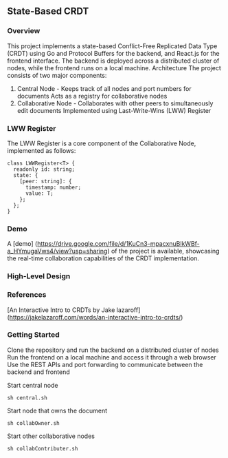 ## State-Based CRDT

### Overview

This project implements a state-based Conflict-Free Replicated Data Type (CRDT) using Go and Protocol Buffers for the backend, and React.js for the frontend interface. The backend is deployed across a distributed cluster of nodes, while the frontend runs on a local machine.
Architecture
The project consists of two major components:
1. Central Node - Keeps track of all nodes and port numbers for documents
Acts as a registry for collaborative nodes
2. Collaborative Node - Collaborates with other peers to simultaneously edit documents
Implemented using Last-Write-Wins (LWW) Register
###  LWW Register
The LWW Register is a core component of the Collaborative Node, implemented as follows:
```
class LWWRegister<T> {
  readonly id: string;
  state: {
    [peer: string]: {
      timestamp: number;
      value: T;
    };
  };
}
```
### Demo
A [demo] (https://drive.google.com/file/d/1KuCn3-mpacxnuBlkWBf-a_HYmugaVws4/view?usp=sharing) of the project is available, showcasing the real-time collaboration capabilities of the CRDT implementation.

### High-Level Design


### References
[An Interactive Intro to CRDTs by Jake lazaroff] (https://jakelazaroff.com/words/an-interactive-intro-to-crdts/)


### Getting Started
Clone the repository and run the backend on a distributed cluster of nodes
Run the frontend on a local machine and access it through a web browser
Use the REST APIs and port forwarding to communicate between the backend and frontend

Start central node
```
sh central.sh
```

Start node that owns the document
```
sh collabOwner.sh
```

Start other collaborative nodes
```
sh collabContributer.sh
```
